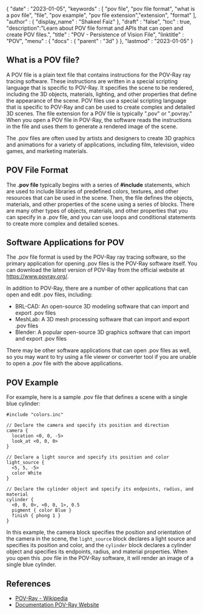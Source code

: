 
{
  "date" : "2023-01-05",
  "keywords" : [ "pov file", "pov file format", "what is a pov file", "file", "pov example", "pov file extension","extension", "format" ],
  "author" : {
    "display_name" : "Shakeel Faiz"
  },
  "draft" : "false",
  "toc" : true,
  "description":"Learn about POV file format and APIs that can open and create POV files.",
  "title" : "POV - Persistence of Vision File",
  "linktitle" : "POV",
  "menu" : {
    "docs" : {
      "parent" : "3d"
    }
  },
  "lastmod" : "2023-01-05"
}

## What is a POV file?

A POV file is a plain text file that contains instructions for the POV-Ray ray tracing software. These instructions are written in a special scripting language that is specific to POV-Ray. It specifies the scene to be rendered, including the 3D objects, materials, lighting, and other properties that define the appearance of the scene. POV files use a special scripting language that is specific to POV-Ray and can be used to create complex and detailed 3D scenes. The file extension for a POV file is typically ".pov" or ".povray." When you open a POV file in POV-Ray, the software reads the instructions in the file and uses them to generate a rendered image of the scene.

The .pov files are often used by artists and designers to create 3D graphics and animations for a variety of applications, including film, television, video games, and marketing materials.

## POV File Format

The **.pov file** typically begins with a series of **#include** statements, which are used to include libraries of predefined colors, textures, and other resources that can be used in the scene. Then, the file defines the objects, materials, and other properties of the scene using a series of blocks. There are many other types of objects, materials, and other properties that you can specify in a .pov file, and you can use loops and conditional statements to create more complex and detailed scenes.

## Software Applications for POV

The .pov file format is used by the POV-Ray ray tracing software, so the primary application for opening .pov files is the POV-Ray software itself. You can download the latest version of POV-Ray from the official website at https://www.povray.org/.

In addition to POV-Ray, there are a number of other applications that can open and edit .pov files, including:

- BRL-CAD: An open-source 3D modeling software that can import and export .pov files
- MeshLab: A 3D mesh processing software that can import and export .pov files
- Blender: A popular open-source 3D graphics software that can import and export .pov files

There may be other software applications that can open .pov files as well, so you may want to try using a file viewer or converter tool if you are unable to open a .pov file with the above applications.

## POV Example

For example, here is a sample .pov file that defines a scene with a single blue cylinder:

```
#include "colors.inc" 

// Declare the camera and specify its position and direction
camera {
  location <0, 0, -5>
  look_at <0, 0, 0>
}

// Declare a light source and specify its position and color
light_source {
  <5, 5, -5>
  color White
}

// Declare the cylinder object and specify its endpoints, radius, and material
cylinder {
  <0, 0, 0>, <0, 0, 1>, 0.5
  pigment { color Blue }
  finish { phong 1 }
}

```

In this example, the camera block specifies the position and orientation of the camera in the scene, the `light_source` block declares a light source and specifies its position and color, and the `cylinder` block declares a cylinder object and specifies its endpoints, radius, and material properties. When you open this .pov file in the POV-Ray software, it will render an image of a single blue cylinder.

## References
 * [POV-Ray - Wikipedia](https://en.wikipedia.org/wiki/POV-Ray)
 * [Documentation POV-Ray Website](http://www.povray.org/documentation/)
